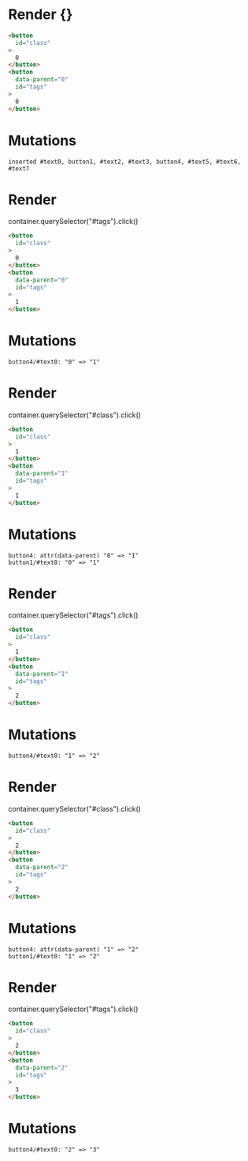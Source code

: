 # Render {}
```html
<button
  id="class"
>
  0
</button>
<button
  data-parent="0"
  id="tags"
>
  0
</button>
```

# Mutations
```
inserted #text0, button1, #text2, #text3, button4, #text5, #text6, #text7
```


# Render 
container.querySelector("#tags").click()

```html
<button
  id="class"
>
  0
</button>
<button
  data-parent="0"
  id="tags"
>
  1
</button>
```

# Mutations
```
button4/#text0: "0" => "1"
```


# Render 
container.querySelector("#class").click()

```html
<button
  id="class"
>
  1
</button>
<button
  data-parent="1"
  id="tags"
>
  1
</button>
```

# Mutations
```
button4: attr(data-parent) "0" => "1"
button1/#text0: "0" => "1"
```


# Render 
container.querySelector("#tags").click()

```html
<button
  id="class"
>
  1
</button>
<button
  data-parent="1"
  id="tags"
>
  2
</button>
```

# Mutations
```
button4/#text0: "1" => "2"
```


# Render 
container.querySelector("#class").click()

```html
<button
  id="class"
>
  2
</button>
<button
  data-parent="2"
  id="tags"
>
  2
</button>
```

# Mutations
```
button4: attr(data-parent) "1" => "2"
button1/#text0: "1" => "2"
```


# Render 
container.querySelector("#tags").click()

```html
<button
  id="class"
>
  2
</button>
<button
  data-parent="2"
  id="tags"
>
  3
</button>
```

# Mutations
```
button4/#text0: "2" => "3"
```